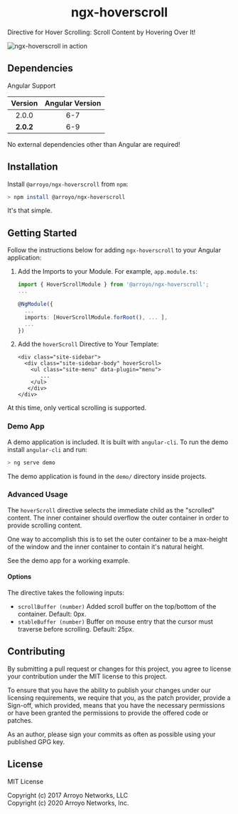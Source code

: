 <div align="center">
    <h1>ngx-hoverscroll</h1>
</div>

Directive for Hover Scrolling: Scroll Content by Hovering Over It!

![ngx-hoverscroll in action](https://raw.githubusercontent.com/arroyonetworks/ngx-hoverscroll/f3698d0ac7d01bddb67dc67a1dfed6ab28b92b69/docs/hoverscroll.gif)

## Dependencies

Angular Support

| Version           | Angular Version   |
|:-----------------:|:-----------------:|
| 2.0.0             | 6-7               |
| **2.0.2**         | 6-9               |


No external dependencies other than Angular are required!

## Installation

Install `@arroyo/ngx-hoverscroll` from `npm`:
```bash
> npm install @arroyo/ngx-hoverscroll
```

It's that simple.


## Getting Started

Follow the instructions below for adding `ngx-hoverscroll` to your Angular application:

1. Add the Imports to your Module. For example, `app.module.ts`:
    ```typescript
    import { HoverScrollModule } from '@arroyo/ngx-hoverscroll';
    ...
    
    @NgModule({
      ...
      imports: [HoverScrollModule.forRoot(), ... ],
      ... 
    })
    ```
    
2. Add the `hoverScroll` Directive to Your Template:
    ```angular2html
    <div class="site-sidebar">
      <div class="site-sidebar-body" hoverScroll>
        <ul class="site-menu" data-plugin="menu">
           ...
        </ul>
       </div>
    </div>
    ```

At this time, only vertical scrolling is supported.

### Demo App

A demo application is included. It is built with `angular-cli`. To run the demo install `angular-cli` and run:
```bash
> ng serve demo
```

The demo application is found in the `demo/` directory inside projects.


### Advanced Usage

The `hoverScroll` directive selects the immediate child as the "scrolled" content.
The inner container should overflow the outer container in order to provide scrolling content.

One way to accomplish this is to set the outer container to be a max-height of the window and the inner
container to contain it's natural height.

See the demo app for a working example.


#### Options

The directive takes the following inputs:

- ``scrollBuffer (number)`` Added scroll buffer on the top/bottom of the container. Default: 0px.
- ``stableBuffer (number)`` Buffer on mouse entry that the cursor must traverse before scrolling. Default: 25px.


## Contributing

By submitting a pull request or changes for this project, you agree to license your contribution
under the MIT license to this project.

To ensure that you have the ability to publish your changes under our licensing requirements, we require
that you, as the patch provider, provide a Sign-off, which provided, means that you have the necessary permissions or have been
granted the permissions to provide the offered code or patches. 

As an author, please sign your commits as often as possible using your published GPG key.

## License

MIT License

Copyright (c) 2017 Arroyo Networks, LLC <br>
Copyright (c) 2020 Arroyo Networks, Inc.
